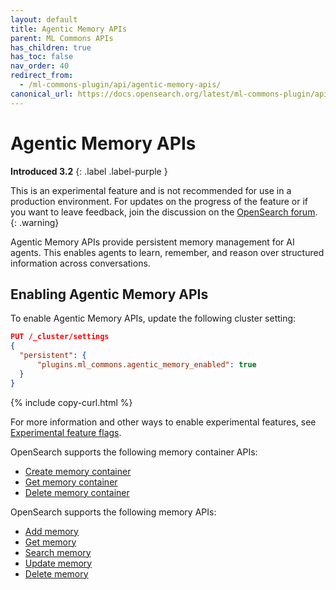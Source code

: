 ```yaml
---
layout: default
title: Agentic Memory APIs
parent: ML Commons APIs
has_children: true
has_toc: false
nav_order: 40
redirect_from: 
  - /ml-commons-plugin/api/agentic-memory-apis/
canonical_url: https://docs.opensearch.org/latest/ml-commons-plugin/api/agentic-memory-apis/index/
---
```


# Agentic Memory APIs
**Introduced 3.2**
{: .label .label-purple }

This is an experimental feature and is not recommended for use in a production environment. For updates on the progress of the feature or if you want to leave feedback, join the discussion on the [OpenSearch forum](https://forum.opensearch.org/).    
{: .warning}

Agentic Memory APIs provide persistent memory management for AI agents. This enables agents to learn, remember, and reason over structured information across conversations.

## Enabling Agentic Memory APIs

To enable Agentic Memory APIs, update the following cluster setting:

```json
PUT /_cluster/settings
{
  "persistent": {
      "plugins.ml_commons.agentic_memory_enabled": true
  }
}
```
{% include copy-curl.html %}

For more information and other ways to enable experimental features, see [Experimental feature flags]({{site.url}}{{site.baseurl}}/install-and-configure/configuring-opensearch/experimental/).

OpenSearch supports the following memory container APIs:

- [Create memory container]({{site.url}}{{site.baseurl}}/ml-commons-plugin/api/agentic-memory-apis/create-memory-container/)
- [Get memory container]({{site.url}}{{site.baseurl}}/ml-commons-plugin/api/agentic-memory-apis/get-memory-container/)
- [Delete memory container]({{site.url}}{{site.baseurl}}/ml-commons-plugin/api/agentic-memory-apis/delete-memory-container/)

OpenSearch supports the following memory APIs:

- [Add memory]({{site.url}}{{site.baseurl}}/ml-commons-plugin/api/agentic-memory-apis/add-memory/)
- [Get memory]({{site.url}}{{site.baseurl}}/ml-commons-plugin/api/agentic-memory-apis/get-memory/)
- [Search memory]({{site.url}}{{site.baseurl}}/ml-commons-plugin/api/agentic-memory-apis/search-memory/)
- [Update memory]({{site.url}}{{site.baseurl}}/ml-commons-plugin/api/agentic-memory-apis/update-memory/)
- [Delete memory]({{site.url}}{{site.baseurl}}/ml-commons-plugin/api/agentic-memory-apis/delete-memory/)